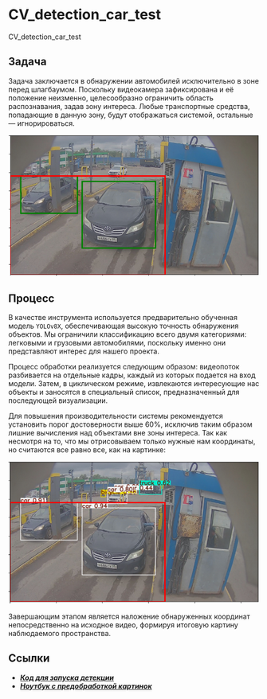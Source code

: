 # CV_detection_car_test
CV_detection_car_test

## Задача
Задача заключается в обнаружении автомобилей исключительно в зоне перед шлагбаумом. Поскольку видеокамера зафиксирована и её положение неизменно, целесообразно ограничить область распознавания, задав зону интереса. Любые транспортные средства, попадающие в данную зону, будут отображаться системой, остальные — игнорироваться.

![alt text](image-2.png)

## Процесс
В качестве инструмента используется предварительно обученная модель `YOLOv8X`, обеспечивающая высокую точность обнаружения объектов. Мы ограничили классификацию всего двумя категориями: легковыми и грузовыми автомобилями, поскольку именно они представляют интерес для нашего проекта.

Процесс обработки реализуется следующим образом: видеопоток разбивается на отдельные кадры, каждый из которых подается на вход модели. Затем, в циклическом режиме, извлекаются интересующие нас объекты и заносятся в специальный список, предназначенный для последующей визуализации. 

Для повышения производительности системы рекомендуется установить порог достоверности выше 60%, исключив таким образом лишние вычисления над объектами вне зоны интереса. Так как несмотря на то, что мы отрисовываем только нужные нам координаты, но считаются все равно все, как на картинке:

![alt text](image-1.png)

Завершающим этапом является наложение обнаруженных координат непосредственно на исходное видео, формируя итоговую картину наблюдаемого пространства.

## Ссылки

* ***[Код для запуска детекции](detection.py)***
* ***[Ноутбук с предобработкой картинок](prediction.ipynb)***

##
